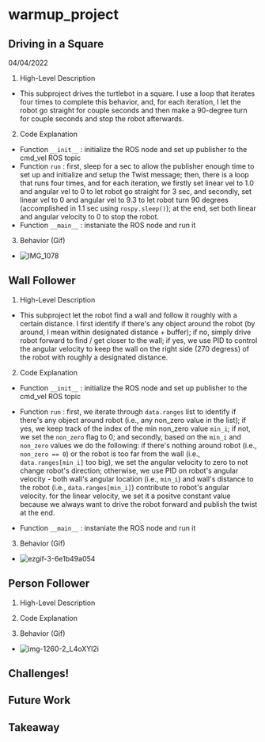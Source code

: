 # warmup_project

## Driving in a Square

04/04/2022

1. High-Level Description

- This subproject drives the turtlebot in a square. I use a loop that iterates four times to complete this behavior, and, for each iteration, I let the robot go straight for couple seconds and then make a 90-degree turn for couple seconds and stop the robot afterwards.
   
2. Code Explanation

- Function `__init__` : initialize the ROS node and set up publisher to the cmd_vel ROS topic
- Function `run` : first, sleep for a sec to allow the publisher enough time to set up and initialize and setup the Twist message; then, there is a loop that runs four times, and for each iteration, we firstly set linear vel to 1.0 and angular vel to 0 to let robot go straight for 3 sec, and secondly, set linear vel to 0 and angular vel to 9.3 to let robot turn 90 degrees (accomplished in 1.1 sec using `rospy.sleep()`); at the end, set both linear and angular velocity to 0 to stop the robot.
- Function `__main__` : instaniate the ROS node and run it

3. Behavior (Gif)

- ![IMG_1078](https://user-images.githubusercontent.com/59663733/161677416-e3756877-e1a9-4ddb-af9c-ac87dc773179.gif)

## Wall Follower

1. High-Level Description

- This subproject let the robot find a wall and follow it roughly with a certain distance. I first identify if there's any object around the robot (by around, I mean within designated distance + buffer); if no, simply drive robot forward to find / get closer to the wall; if yes, we use PID to control the angular velocity to keep the wall on the right side (270 degress) of the robot with roughly a designated distance.
   
2. Code Explanation

- Function `__init__` : initialize the ROS node and set up publisher to the cmd_vel ROS topic
- Function `run` : first, we iterate through `data.ranges` list to identify if there's any object around robot (i.e., any non_zero value in the list); if yes, we keep track of the index of the min non_zero value `min_i`; if not, we set the `non_zero` flag to 0; and secondly, based on the `min_i` and `non_zero` values we do the following: if there's nothing around robot (i.e., `non_zero == 0`) or the robot is too far from the wall (i.e., `data.ranges[min_i]` too big), we set the angular velocity to zero to not change robot's direction; otherwise, we use PID on robot's angular velocity - both wall's angular location (i.e., `min_i`) and wall's distance to the robot (i.e., `data.ranges[min_i]`) contribute to robot's angular velocity. for the linear velocity, we set it a positve constant value because we always want to drive the robot forward and publish the twist at the end. 

- Function `__main__` : instaniate the ROS node and run it

3. Behavior (Gif)
- ![ezgif-3-6e1b49a054](https://user-images.githubusercontent.com/59663733/162842552-91a5c656-ffb0-47f1-b535-7150ee869d66.gif)

## Person Follower

1. High-Level Description
   
2. Code Explanation

3. Behavior (Gif)
- ![img-1260-2_L4oXYl2i](https://user-images.githubusercontent.com/59663733/162643201-69591d7d-b445-4ab3-ae7f-d0ad226d397e.gif)

## Challenges!

## Future Work

## Takeaway
